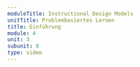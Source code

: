 ```yaml
---
moduleTitle: Instructional Design Models
unitTitle: Problembasiertes Lernen
title: Einführung
module: 4
unit: 3
subunit: 0
type: video
---
```


